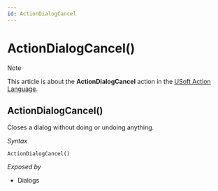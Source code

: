 ```yaml
---
id: ActionDialogCancel
---
```


# ActionDialogCancel()



> [!NOTE]
> This article is about the **ActionDialogCancel** action in the [USoft Action Language](/docs/Task_flow/Action_Language_reference/USoft_Action_Language.md).

## **ActionDialogCancel()**

Closes a dialog without doing or undoing anything.

*Syntax*

```
ActionDialogCancel()
```

*Exposed by*

- Dialogs